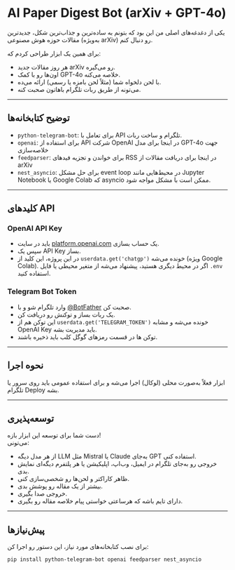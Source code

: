 # AI Paper Digest Bot (arXiv + GPT-4o)

یکی از دغدغه‌های اصلی من این بود که بتونم به ساده‌ترین و جذاب‌ترین شکل، جدیدترین مقالات حوزه هوش مصنوعی (به‌ویژه arXiv) رو دنبال کنم.

برای همین یک ابزار طراحی کردم که:  
- هر روز مقالات جدید arXiv رو می‌گیره.  
- اون‌ها رو با کمک GPT-4o خلاصه می‌کنه.  
- با لحن دلخواه شما (مثلاً لحن بامزه یا رسمی) ارائه می‌ده.  
- می‌تونه از طریق ربات تلگرام باهاتون صحبت کنه.

---

## توضیح کتابخانه‌ها

- `python-telegram-bot`: برای تعامل با API تلگرام و ساخت ربات.  
- `openai`: برای استفاده از API شرکت OpenAI در اینجا برای مدل GPT-4o جهت خلاصه‌سازی  
- `feedparser`: برای خواندن و تجزیه فیدهای RSS در اینجا برای دریافت مقالات از arXiv  
- `nest_asyncio`: برای حل مشکل event loop در محیط‌هایی مانند Jupyter Notebook یا Google Colab که asyncio ممکن است با مشکل مواجه شود.

---

## کلیدهای API

### OpenAI API Key  
- باید در سایت [platform.openai.com](https://platform.openai.com) یک حساب بسازی.  
- سپس یک API Key بساز.  
- در این پروژه، این کلید از `userdata.get('chatgp')` خونده می‌شه (ویژه Google Colab). اگر در محیط دیگری هستید، پیشنهاد می‌شه از متغیر محیطی یا فایل `.env` استفاده کنید.

### Telegram Bot Token  
- وارد تلگرام شو و با [@BotFather](https://t.me/BotFather) صحبت کن.  
- یک ربات بساز و توکنش رو دریافت کن.  
- این توکن هم از `userdata.get('TELEGRAM_TOKEN')` خونده می‌شه و مشابه OpenAI Key باید مدیریت بشه.  
- توکن ها در قسمت رمزهای گوگل کلب باید ذخیره باشند.

---

## نحوه اجرا

ابزار فعلاً به‌صورت محلی (لوکال) اجرا می‌شه و برای استفاده عمومی باید روی سرور یا تلگرام Deploy بشه.

---

## توسعه‌پذیری

دست شما برای توسعه این ابزار بازه!  
می‌تونی:  
- از هر مدل دیگه LLM مثل Mistral یا Claude به‌جای GPT استفاده کنی.  
- خروجی رو به‌جای تلگرام در ایمیل، وب‌اپ، اپلیکیشن یا هر پلتفرم دیگه‌ای نمایش بدی.  
- ظاهر کاراکتر و لحن‌ها رو شخصی‌سازی کنی.  
- بیشتر از یک مقاله رو پوشش بدی.  
- خروجی صدا بگیری.  
- دارای تایم باشه که هرساعتی خواستی پیام خلاصه مقاله رو بگیری.

---

## پیش‌نیازها

برای نصب کتابخانه‌های مورد نیاز، این دستور رو اجرا کن:

```bash
pip install python-telegram-bot openai feedparser nest_asyncio
